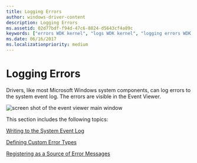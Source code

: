 ```yaml
---
title: Logging Errors
author: windows-driver-content
description: Logging Errors
ms.assetid: 02d77bdf-f94d-47c6-8824-d5643cf4a89c
keywords: ["errors WDK kernel", "logs WDK kernel", "logging errors WDK kernel", "log files WDK kernel", "messages WDK error logs"]
ms.date: 06/16/2017
ms.localizationpriority: medium
---
```


# Logging Errors





Drivers, like most Microsoft Windows system components, can log errors to the system event log. The errors are visible in the Event Viewer.

![screen shot of the event viewer main window](images/event-viewer.png)

This section includes the following topics:

[Writing to the System Event Log](writing-to-the-system-event-log.md)

[Defining Custom Error Types](defining-custom-error-types.md)

[Registering as a Source of Error Messages](registering-as-a-source-of-error-messages.md)

 

 




